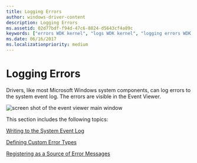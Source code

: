 ```yaml
---
title: Logging Errors
author: windows-driver-content
description: Logging Errors
ms.assetid: 02d77bdf-f94d-47c6-8824-d5643cf4a89c
keywords: ["errors WDK kernel", "logs WDK kernel", "logging errors WDK kernel", "log files WDK kernel", "messages WDK error logs"]
ms.date: 06/16/2017
ms.localizationpriority: medium
---
```


# Logging Errors





Drivers, like most Microsoft Windows system components, can log errors to the system event log. The errors are visible in the Event Viewer.

![screen shot of the event viewer main window](images/event-viewer.png)

This section includes the following topics:

[Writing to the System Event Log](writing-to-the-system-event-log.md)

[Defining Custom Error Types](defining-custom-error-types.md)

[Registering as a Source of Error Messages](registering-as-a-source-of-error-messages.md)

 

 




